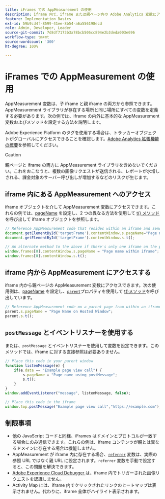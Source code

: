 ```yaml
---
title: iFrames での AppMeasurement の使用
description: iframe 内で、iframe または親ページ内の Adobe Analytics 変数にアクセスします。
feature: Implementation Basics
exl-id: 59b9cd4f-8599-41ee-8b54-a6a556198ecd
role: Admin, Developer, Leader
source-git-commit: 7d8df7173b3a78bcb506cc894e2b3deda003e696
workflow-type: tm+mt
source-wordcount: '300'
ht-degree: 100%

---
```


# iFrames での AppMeasurement の使用

AppMeasurement 変数は、子 iframe と親 iframe の両方から参照できます。AppMeasurement ライブラリが存在する場所と同じ場所にすべての変数を定義する必要があります。次の例では、iframe の内外に基本的な AppMeasurement 変数およびメソッドを設定する方法を説明します。

Adobe Experience Platform のタグを使用する場合は、トラッカーオブジェクトがグローバルにアクセスできることを確認します。[Adobe Analytics 拡張機能の概要](https://experienceleague.adobe.com/docs/experience-platform/tags/extensions/adobe/analytics/overview.html?lang=ja)を参照してください。

>[!CAUTION]
>
>親ページと iframe の両方に AppMeasurement ライブラリを含めないでください。これをおこなうと、複数の画像リクエストが送信される、レポートが水増しされる、課金対象のサーバー呼び出しが増加するなどのリスクが生じます。

## iframe 内にある AppMeasurement へのアクセス

iframe オブジェクトを介して AppMeasurement 変数にアクセスできます。これらの例では、[pageName](../vars/page-vars/pagename.md) を設定し、2 つの異なる方法を使用して [t() メソッド](../vars/functions/t-method.md)を呼び出して iframe オブジェクトを参照します。

```js
// Reference AppMeasurement code that resides within an iframe and send an image request
document.getElementById('targetFrame').contentWindow.s.pageName="Page name within iframe";
document.getElementById('targetFrame').contentWindow.s.t();

// An alternate method to the above if there's only one iframe on the page
window.frames[0].contentWindow.s.pageName = "Page name within iframe";
window.frames[0].contentWindow.s.t();
```

## iframe 内から AppMeasurement にアクセスする

iframe 内から親ページの AppMeasurement 変数にアクセスできます。次の使用例は、[pageName](../vars/page-vars/pagename.md) を設定し、[`parent`](https://www.w3schools.com/jsref/prop_win_parent.asp)プロパティを使用して [t()メソッド](../vars/functions/t-method.md)を呼び出しています。

```js
// Reference AppMeasurement code on a parent page from within an iframe and send an image request
parent.s.pageName = "Page Name on Hosted Window";
parent.s.t();
```

## `postMessage` とイベントリスナーを使用する

または、`postMessage` とイベントリスナーを使用して変数を設定できます。このメソッドでは、iframe に対する直接参照は必要ありません。

```js
// Place this code in your parent window
function listenMessage(e) {
    if(e.data == "Example page view call") {
        s.pageName = "Page name using postMessage";
        s.t();
    }
}
window.addEventListener("message", listenMessage, false);

// Place this code in the iframe
window.top.postMessage("Example page view call","https://example.com");
```

## 制限事項

* 他の JavaScript コードと同様、iFrames はドメインとプロトコルが一致する場合にのみ通信できます。これらの例は、iframe コンテンツが親とは異なるドメインに存在する場合は機能しません。
* AppMeasurement が iframe 内に存在する場合、[`referrer`](../vars/page-vars/referrer.md) 変数は、実際の参照 URL ではなく親 URL に設定されます。`referrer` 変数を手動で設定すると、この問題を解決できます。
* [Adobe Experience Cloud Debugger ](https://experienceleague.adobe.com/docs/debugger/using/experience-cloud-debugger.html?lang=ja)は、iframe 内でトリガーされた画像リクエストを認識しません。
* Activity Map には、iframe 内でクリックされたリンクのヒートマップは表示されません。代わりに、iframe 全体がハイライト表示されます。
